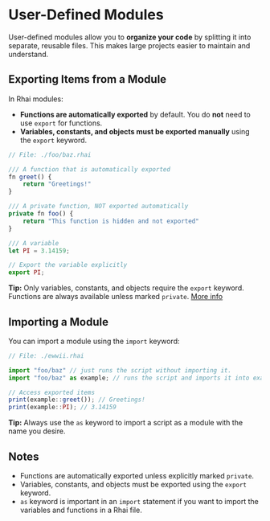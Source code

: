 # User-Defined Modules

User-defined modules allow you to **organize your code** by splitting it into separate, reusable files. This makes large projects easier to maintain and understand.

## Exporting Items from a Module

In Rhai modules:

-   **Functions are automatically exported** by default. You do **not** need to use `export` for functions.
-   **Variables, constants, and objects must be exported manually** using the `export` keyword.

```js
// File: ./foo/baz.rhai

/// A function that is automatically exported
fn greet() {
    return "Greetings!"
}

/// A private function, NOT exported automatically
private fn foo() {
    return "This function is hidden and not exported"
}

/// A variable
let PI = 3.14159;

// Export the variable explicitly
export PI;
```

**Tip:** Only variables, constants, and objects require the `export` keyword. Functions are always available unless marked `private`. [More info](https://rhai.rs/book/language/modules/export.html#export-functions)

## Importing a Module

You can import a module using the `import` keyword:

```js
// File: ./ewwii.rhai

import "foo/baz" // just runs the script without importing it.
import "foo/baz" as example; // runs the script and imports it into example.

// Access exported items
print(example::greet()); // Greetings!
print(example::PI); // 3.14159
```

**Tip:** Always use the `as` keyword to import a script as a module with the name you desire.

## Notes

-   Functions are automatically exported unless explicitly marked `private`.
-   Variables, constants, and objects must be exported using the `export` keyword.
-   `as` keyword is important in an `import` statement if you want to import the variables and functions in a Rhai file.
